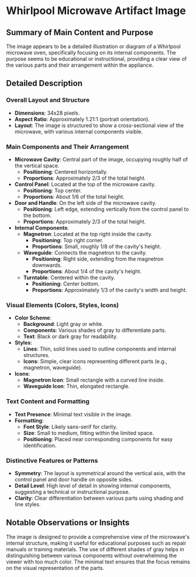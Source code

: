 # Whirlpool Microwave Artifact Image

## Summary of Main Content and Purpose
The image appears to be a detailed illustration or diagram of a Whirlpool microwave oven, specifically focusing on its internal components. The purpose seems to be educational or instructional, providing a clear view of the various parts and their arrangement within the appliance.

## Detailed Description

### Overall Layout and Structure
- **Dimensions**: 34x28 pixels.
- **Aspect Ratio**: Approximately 1.21:1 (portrait orientation).
- **Layout**: The image is structured to show a cross-sectional view of the microwave, with various internal components visible.

### Main Components and Their Arrangement
- **Microwave Cavity**: Central part of the image, occupying roughly half of the vertical space.
  - **Positioning**: Centered horizontally.
  - **Proportions**: Approximately 2/3 of the total height.
- **Control Panel**: Located at the top of the microwave cavity.
  - **Positioning**: Top center.
  - **Proportions**: About 1/6 of the total height.
- **Door and Handle**: On the left side of the microwave cavity.
  - **Positioning**: Left edge, extending vertically from the control panel to the bottom.
  - **Proportions**: Approximately 2/3 of the total height.
- **Internal Components**:
  - **Magnetron**: Located at the top right inside the cavity.
    - **Positioning**: Top right corner.
    - **Proportions**: Small, roughly 1/8 of the cavity's height.
  - **Waveguide**: Connects the magnetron to the cavity.
    - **Positioning**: Right side, extending from the magnetron downwards.
    - **Proportions**: About 1/4 of the cavity's height.
  - **Turntable**: Centered within the cavity.
    - **Positioning**: Center bottom.
    - **Proportions**: Approximately 1/3 of the cavity's width and height.

### Visual Elements (Colors, Styles, Icons)
- **Color Scheme**:
  - **Background**: Light gray or white.
  - **Components**: Various shades of gray to differentiate parts.
  - **Text**: Black or dark gray for readability.
- **Styles**:
  - **Lines**: Thin, solid lines used to outline components and internal structures.
  - **Icons**: Simple, clear icons representing different parts (e.g., magnetron, waveguide).
- **Icons**:
  - **Magnetron Icon**: Small rectangle with a curved line inside.
  - **Waveguide Icon**: Thin, elongated rectangle.

### Text Content and Formatting
- **Text Presence**: Minimal text visible in the image.
- **Formatting**:
  - **Font Style**: Likely sans-serif for clarity.
  - **Size**: Small to medium, fitting within the limited space.
  - **Positioning**: Placed near corresponding components for easy identification.

### Distinctive Features or Patterns
- **Symmetry**: The layout is symmetrical around the vertical axis, with the control panel and door handle on opposite sides.
- **Detail Level**: High level of detail in showing internal components, suggesting a technical or instructional purpose.
- **Clarity**: Clear differentiation between various parts using shading and line styles.

## Notable Observations or Insights
The image is designed to provide a comprehensive view of the microwave's internal structure, making it useful for educational purposes such as repair manuals or training materials. The use of different shades of gray helps in distinguishing between various components without overwhelming the viewer with too much color. The minimal text ensures that the focus remains on the visual representation of the parts.
